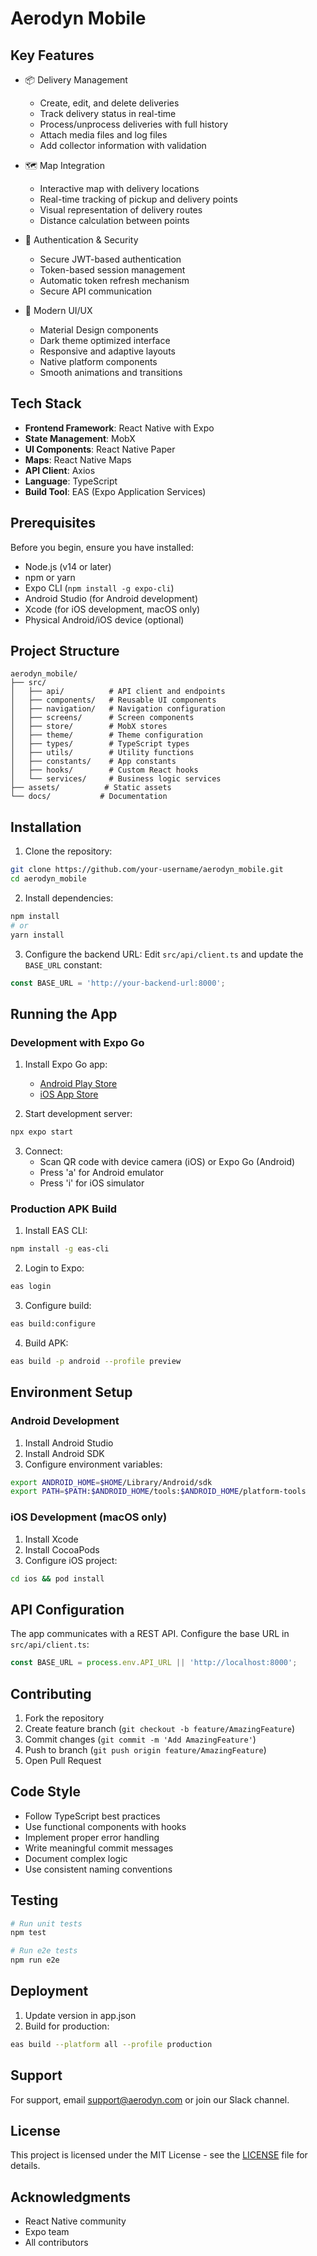 # Aerodyn Mobile

## Key Features

- 📦 Delivery Management
  - Create, edit, and delete deliveries
  - Track delivery status in real-time
  - Process/unprocess deliveries with full history
  - Attach media files and log files
  - Add collector information with validation

- 🗺️ Map Integration
  - Interactive map with delivery locations
  - Real-time tracking of pickup and delivery points
  - Visual representation of delivery routes
  - Distance calculation between points

- 🔐 Authentication & Security
  - Secure JWT-based authentication
  - Token-based session management
  - Automatic token refresh mechanism
  - Secure API communication

- 📱 Modern UI/UX
  - Material Design components
  - Dark theme optimized interface
  - Responsive and adaptive layouts
  - Native platform components
  - Smooth animations and transitions

## Tech Stack

- **Frontend Framework**: React Native with Expo
- **State Management**: MobX
- **UI Components**: React Native Paper
- **Maps**: React Native Maps
- **API Client**: Axios
- **Language**: TypeScript
- **Build Tool**: EAS (Expo Application Services)

## Prerequisites

Before you begin, ensure you have installed:
- Node.js (v14 or later)
- npm or yarn
- Expo CLI (`npm install -g expo-cli`)
- Android Studio (for Android development)
- Xcode (for iOS development, macOS only)
- Physical Android/iOS device (optional)

## Project Structure

```
aerodyn_mobile/
├── src/
│   ├── api/          # API client and endpoints
│   ├── components/   # Reusable UI components
│   ├── navigation/   # Navigation configuration
│   ├── screens/      # Screen components
│   ├── store/        # MobX stores
│   ├── theme/        # Theme configuration
│   ├── types/        # TypeScript types
│   ├── utils/        # Utility functions
│   ├── constants/    # App constants
│   ├── hooks/        # Custom React hooks
│   └── services/     # Business logic services
├── assets/          # Static assets
└── docs/           # Documentation
```

## Installation

1. Clone the repository:
```bash
git clone https://github.com/your-username/aerodyn_mobile.git
cd aerodyn_mobile
```

2. Install dependencies:
```bash
npm install
# or
yarn install
```

3. Configure the backend URL:
Edit `src/api/client.ts` and update the `BASE_URL` constant:
```typescript
const BASE_URL = 'http://your-backend-url:8000';
```

## Running the App

### Development with Expo Go

1. Install Expo Go app:
   - [Android Play Store](https://play.google.com/store/apps/details?id=host.exp.exponent)
   - [iOS App Store](https://apps.apple.com/app/expo-go/id982107779)

2. Start development server:
```bash
npx expo start
```

3. Connect:
   - Scan QR code with device camera (iOS) or Expo Go (Android)
   - Press 'a' for Android emulator
   - Press 'i' for iOS simulator

### Production APK Build

1. Install EAS CLI:
```bash
npm install -g eas-cli
```

2. Login to Expo:
```bash
eas login
```

3. Configure build:
```bash
eas build:configure
```

4. Build APK:
```bash
eas build -p android --profile preview
```

## Environment Setup

### Android Development
1. Install Android Studio
2. Install Android SDK
3. Configure environment variables:
```bash
export ANDROID_HOME=$HOME/Library/Android/sdk
export PATH=$PATH:$ANDROID_HOME/tools:$ANDROID_HOME/platform-tools
```

### iOS Development (macOS only)
1. Install Xcode
2. Install CocoaPods
3. Configure iOS project:
```bash
cd ios && pod install
```

## API Configuration

The app communicates with a REST API. Configure the base URL in `src/api/client.ts`:

```typescript
const BASE_URL = process.env.API_URL || 'http://localhost:8000';
```

## Contributing

1. Fork the repository
2. Create feature branch (`git checkout -b feature/AmazingFeature`)
3. Commit changes (`git commit -m 'Add AmazingFeature'`)
4. Push to branch (`git push origin feature/AmazingFeature`)
5. Open Pull Request

## Code Style

- Follow TypeScript best practices
- Use functional components with hooks
- Implement proper error handling
- Write meaningful commit messages
- Document complex logic
- Use consistent naming conventions

## Testing

```bash
# Run unit tests
npm test

# Run e2e tests
npm run e2e
```

## Deployment

1. Update version in app.json
2. Build for production:
```bash
eas build --platform all --profile production
```

## Support

For support, email support@aerodyn.com or join our Slack channel.

## License

This project is licensed under the MIT License - see the [LICENSE](LICENSE) file for details.

## Acknowledgments

- React Native community
- Expo team
- All contributors 
